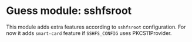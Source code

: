 # Guess module: sshfsroot

This module adds extra features according to `sshfsroot` configuration. For now
it adds `smart-card` feature if `SSHFS_CONFIG` uses PKCS11Provider.
